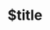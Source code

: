 ---
title: $title
second_title: Aspose.Cells .NET API atsaucei
description: $description
type: docs
weight: $weight
url: /lt/net/$ref/
---